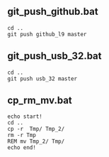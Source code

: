 ## git_push_github.bat

    cd ..
    git push github_l9 master
    
## git_push_usb_32.bat

    cd ..
    git push usb_32 master

## cp_rm_mv.bat

    echo start!
    cd ..
    cp -r  Tmp/ Tmp_2/
    rm -r Tmp
    REM mv Tmp_2/ Tmp/
    echo end!

